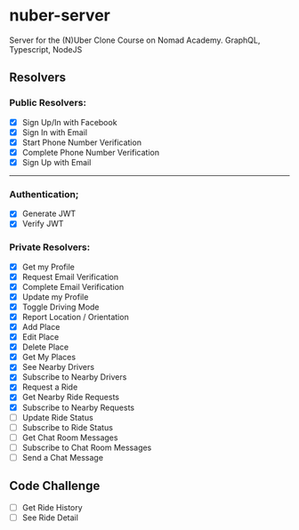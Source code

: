 # nuber-server

Server for the (N)Uber Clone Course on Nomad Academy. GraphQL, Typescript, NodeJS

## Resolvers

### Public Resolvers:

- [x] Sign Up/In with Facebook
- [x] Sign In with Email
- [x] Start Phone Number Verification
- [x] Complete Phone Number Verification
- [x] Sign Up with Email

---

### Authentication;

- [x] Generate JWT
- [x] Verify JWT

### Private Resolvers:

- [x] Get my Profile
- [x] Request Email Verification
- [x] Complete Email Verification
- [x] Update my Profile
- [x] Toggle Driving Mode
- [x] Report Location / Orientation
- [x] Add Place
- [x] Edit Place
- [x] Delete Place
- [x] Get My Places
- [x] See Nearby Drivers
- [x] Subscribe to Nearby Drivers
- [x] Request a Ride
- [x] Get Nearby Ride Requests
- [x] Subscribe to Nearby Requests
- [ ] Update Ride Status
- [ ] Subscribe to Ride Status
- [ ] Get Chat Room Messages
- [ ] Subscribe to Chat Room Messages
- [ ] Send a Chat Message

## Code Challenge

- [ ] Get Ride History
- [ ] See Ride Detail
